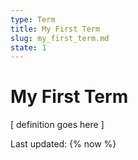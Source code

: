 ```yaml
---
type: Term
title: My First Term
slug: my_first_term.md
state: 1
---
```

# My First Term

\[ definition goes here ]



Last updated: {% now %}

